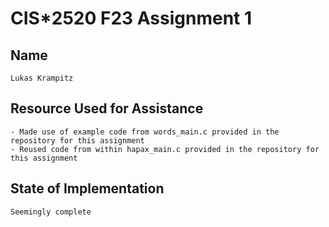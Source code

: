 # CIS*2520 F23 Assignment 1

## Name 

    Lukas Krampitz

## Resource Used for Assistance

    - Made use of example code from words_main.c provided in the repository for this assignment
    - Reused code from within hapax_main.c provided in the repository for this assignment

## State of Implementation

    Seemingly complete
